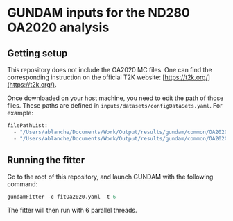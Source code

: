 # GUNDAM inputs for the ND280 OA2020 analysis

## Getting setup

This repository does not include the OA2020 MC files. One can
find the corresponding instruction on the official T2K website:
[https://t2k.org/](https://t2k.org/).

Once downloaded on your host machine, you need to edit the path
of those files. These paths are defined in 
`inputs/datasets/configDataSets.yaml`. For example:


```bash
filePathList:
  - "/Users/ablanche/Documents/Work/Output/results/gundam/common/OA2020/NDMC_psycheInfoAdded/run4aMCsplines.root"
  - "/Users/ablanche/Documents/Work/Output/results/gundam/common/OA2020/NDMC_psycheInfoAdded/run5MCsplines.root"
```

## Running the fitter

Go to the root of this repository, and launch GUNDAM with the
following command:

```c++
gundamFitter -c fitOa2020.yaml -t 6
```

The fitter will then run with 6 parallel threads.


